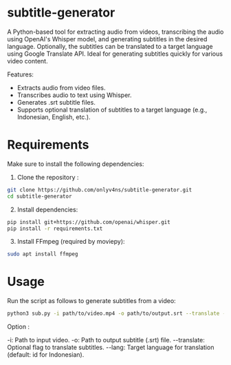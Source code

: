 # subtitle-generator

A Python-based tool for extracting audio from videos, transcribing the audio using OpenAI's Whisper model, and generating subtitles in the desired language. Optionally, the subtitles can be translated to a target language using Google Translate API. Ideal for generating subtitles quickly for various video content.

Features:

- Extracts audio from video files.
- Transcribes audio to text using Whisper.
- Generates .srt subtitle files.
- Supports optional translation of subtitles to a target language (e.g., Indonesian, English, etc.).

# Requirements

Make sure to install the following dependencies:

1. Clone the repository :

```bash
git clone https://github.com/onlyv4ns/subtitle-generator.git
cd subtitle-generator
```

2. Install dependencies:

```bash
pip install git+https://github.com/openai/whisper.git
pip install -r requirements.txt
```

3. Install FFmpeg (required by moviepy):

```bash
sudo apt install ffmpeg
```

# Usage

Run the script as follows to generate subtitles from a video:

```bash
python3 sub.py -i path/to/video.mp4 -o path/to/output.srt --translate --lang en
```

Option :

-i: Path to input video.
-o: Path to output subtitle (.srt) file.
--translate: Optional flag to translate subtitles.
--lang: Target language for translation (default: id for Indonesian).
